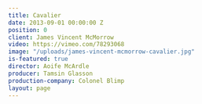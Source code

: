```yaml
---
title: Cavalier
date: 2013-09-01 00:00:00 Z
position: 0
client: James Vincent McMorrow
video: https://vimeo.com/78293068
image: "/uploads/james-vincent-mcmorrow-cavalier.jpg"
is-featured: true
director: Aoife McArdle
producer: Tamsin Glasson
production-company: Colonel Blimp
layout: page
---
```


